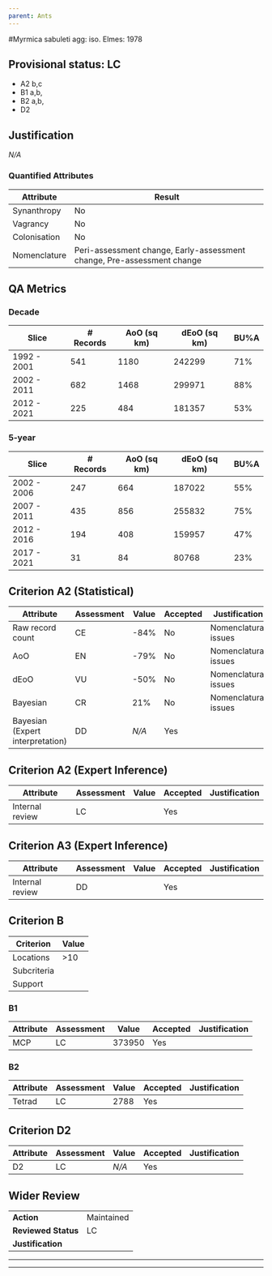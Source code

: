 ```yaml
---
parent: Ants
---
```

#Myrmica sabuleti agg: iso. Elmes: 1978
## Provisional status: LC
- A2 b,c
- B1 a,b, 
- B2 a,b, 
- D2

## Justification
*N/A*
### Quantified Attributes
|Attribute|Result|
|---|---|
|Synanthropy|No|
|Vagrancy|No|
|Colonisation|No|
|Nomenclature|Peri-assessment change, Early-assessment change, Pre-assessment change|
## QA Metrics
### Decade
| Slice | # Records | AoO (sq km) | dEoO (sq km) |BU%A |
|---|---|---|---|---|
|1992 - 2001|541|1180|242299|71%|
|2002 - 2011|682|1468|299971|88%|
|2012 - 2021|225|484|181357|53%|
### 5-year
| Slice | # Records | AoO (sq km) | dEoO (sq km) |BU%A |
|---|---|---|---|---|
|2002 - 2006|247|664|187022|55%|
|2007 - 2011|435|856|255832|75%|
|2012 - 2016|194|408|159957|47%|
|2017 - 2021|31|84|80768|23%|
## Criterion A2 (Statistical)
|Attribute|Assessment|Value|Accepted|Justification
|---|---|---|---|---|
|Raw record count|CE|-84%|No|Nomenclatural issues|
|AoO|EN|-79%|No|Nomenclatural issues|
|dEoO|VU|-50%|No|Nomenclatural issues|
|Bayesian|CR|21%|No|Nomenclatural issues|
|Bayesian (Expert interpretation)|DD|*N/A*|Yes||
## Criterion A2 (Expert Inference)
|Attribute|Assessment|Value|Accepted|Justification
|---|---|---|---|---|
|Internal review|LC||Yes||
## Criterion A3 (Expert Inference)
|Attribute|Assessment|Value|Accepted|Justification
|---|---|---|---|---|
|Internal review|DD||Yes||
## Criterion B
|Criterion| Value|
|---|---|
|Locations|>10|
|Subcriteria||
|Support||
### B1
|Attribute|Assessment|Value|Accepted|Justification
|---|---|---|---|---|
|MCP|LC|373950|Yes||
### B2
|Attribute|Assessment|Value|Accepted|Justification
|---|---|---|---|---|
|Tetrad|LC|2788|Yes||
## Criterion D2
|Attribute|Assessment|Value|Accepted|Justification
|---|---|---|---|---|
|D2|LC|*N/A*|Yes||
## Wider Review
|  |  |
|---|---|
|**Action**|Maintained|
|**Reviewed Status**|LC|
|**Justification**||
---
 ---
 <br><br>
 
